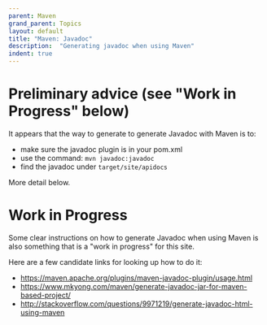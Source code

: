 ```yaml
---
parent: Maven
grand_parent: Topics
layout: default
title: "Maven: Javadoc"
description:  "Generating javadoc when using Maven"
indent: true
---
```


# Preliminary advice (see "Work in Progress" below)

It appears that the way to generate to generate Javadoc with Maven is to:

* make sure the javadoc plugin is in your pom.xml
* use the command: `mvn javadoc:javadoc`
* find the javadoc under `target/site/apidocs`

More detail below.

# Work in Progress

Some clear instructions on how to generate Javadoc when using Maven is also something that is a "work in progress" for this site.

Here are a few candidate links for looking up how to do it:

* <https://maven.apache.org/plugins/maven-javadoc-plugin/usage.html>
* <https://www.mkyong.com/maven/generate-javadoc-jar-for-maven-based-project/>
* <http://stackoverflow.com/questions/9971219/generate-javadoc-html-using-maven>

